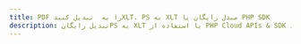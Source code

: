 ---title: PDF را به  تبدیل کنیدXLT، PS به XLT مبدل رایگان یا PHP SDKdescription: تبدیل رایگانPS به XLT با استفاده از PHP Cloud APIs & SDK همچنین اسناد PDF را در Cloud ایجاد، ویرایش و رندر کنید.---